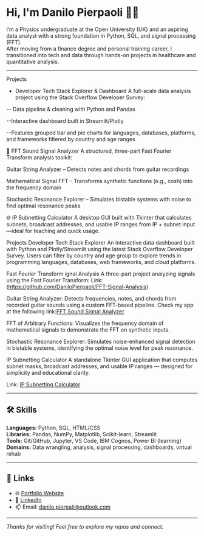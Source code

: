# Hi, I'm Danilo Pierpaoli 🤌🏻

I’m a Physics undergraduate at the Open University (UK) and an aspiring data analyst with a strong foundation in Python, SQL, and signal processing (FFT).  
After moving from a finance degree and personal training career, I transitioned into tech and data through hands-on projects in healthcare and quantitative analysis.

-----------------------------------------------------------
Projects
- Developer Tech Stack Explorer & Dashboard
A full-scale data analysis project using the Stack Overflow Developer Survey:

-- Data pipeline & cleaning with Python and Pandas

--Interactive dashboard built in Streamlit/Plotly

--Features grouped bar and pie charts for languages, databases, platforms, and frameworks filtered by country and age ranges

🎸 FFT Sound Signal Analyzer
A structured, three-part Fast Fourier Transform analysis toolkit:

Guitar String Analyzer – Detects notes and chords from guitar recordings

Mathematical Signal FFT – Transforms synthetic functions (e.g., cosh) into the frequency domain

Stochastic Resonance Explorer – Simulates bistable systems with noise to find optimal resonance peaks

🌐 IP Subnetting Calculator
A desktop GUI built with Tkinter that calculates subnets, broadcast addresses, and usable IP ranges from IP + subnet input—ideal for teaching and quick usage.




Projects
 Developer Tech Stack Explorer
An interactive data dashboard built with Python and Plotly/Streamlit using the latest Stack Overflow Developer Survey. Users can filter by country and age group to explore trends in programming languages, databases, web frameworks, and cloud platforms.

Fast Fourier Transform ignal Analysis
A three-part project analyzing signals using the Fast Fourier Transform:
Link: (https://github.com/DaniloPierpaoli/FFT-Signal-Analysis)

Guitar String Analyzer: Detects frequencies, notes, and chords from recorded guitar sounds using a custom FFT-based pipeline. Check my app at the following link:[FFT Sound Signal Analyzer](https://github.com/DaniloPierpaoli/FFT-Signal-Analysis)  

FFT of Arbitrary Functions: Visualizes the frequency domain of mathematical signals to demonstrate the FFT on synthetic inputs.

Stochastic Resonance Explorer: Simulates noise-enhanced signal detection in bistable systems, identifying the optimal noise level for peak resonance.

 IP Subnetting Calculator
A standalone Tkinter GUI application that computes subnet masks, broadcast addresses, and usable IP ranges — designed for simplicity and educational clarity.

Link: [IP Subnetting Calculator](https://github.com/DaniloPierpaoli/IP-subnetting-calculator-APP)  


-----------------------------------------------------------

## 🛠️ Skills

**Languages:** Python, SQL, HTML/CSS  
**Libraries:** Pandas, NumPy, Matplotlib, Scikit-learn, Streamlit  
**Tools:** Git/GitHub, Jupyter, VS Code, IBM Cognos, Power BI (learning)  
**Domains:** Data wrangling, analysis, signal processing, dashboards, virtual rehab

-----------------------------------------------------------

## 🔗 Links

- 🌐 [Portfolio Website](https://danilopierpaoli.github.io/danilo-pierpaoli.github.io)
- 💼 [LinkedIn](https://www.linkedin.com/in/danilo-pierpaoli)
- 📫 Email: [danilo.pierpali@outlook.com](mailto:danilo.pierpali@outlook.com)

---

_Thanks for visiting! Feel free to explore my repos and connect._
